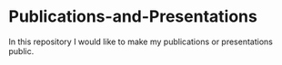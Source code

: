 # Publications-and-Presentations
In this repository I would like to make my publications or presentations public.  

